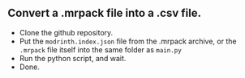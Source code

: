 Convert a .mrpack file into a .csv file.
----------------------------------------
- Clone the github repository.  
- Put the `modrinth.index.json` file from the .mrpack archive, or the `.mrpack` file itself into the same folder as `main.py`  
- Run the python script, and wait.  
- Done.
